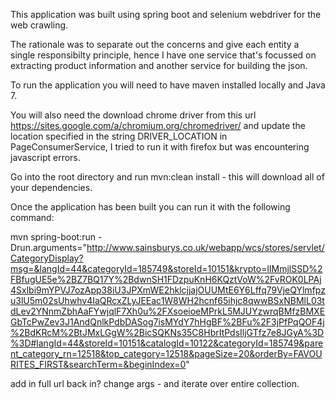 This application was built using spring boot and selenium webdriver for the web crawling. 

The rationale was to separate out the concerns and give each entity a single responsibilty principle, hence I have one service that's focussed on extracting product information and another service for building the json. 

To run the application you will need to have maven installed locally and Java 7.

You will also need the download chrome driver from this url https://sites.google.com/a/chromium.org/chromedriver/ and update the location specified in the string DRIVER_LOCATION in PageConsumerService, I tried to run it with firefox but was encountering javascript errors. 

Go into the root directory and run mvn:clean install - this will download all of your dependencies. 

Once the application has been built you can run it with the following command: 

mvn spring-boot:run -Drun.arguments="http://www.sainsburys.co.uk/webapp/wcs/stores/servlet/CategoryDisplay?msg=&langId=44&categoryId=185749&storeId=10151&krypto=lIMmjlSSD%2FBfugUE5e%2BZ7BQ17Y%2BdwnSH1FDzpuKnH6KQztVoW%2FvROK0LPAj4Sxlbi9mYPVJ7ozApp38iU3JPXmWE2hklcjjajOUUMtE6Y6Lffq79VjeQYlmfpzu3lU5m02sUhwhv4IaQRcxZLyJEEac1W8WH2hcnf65ihjc8qwwBSxNBMlL03tdLev2YNnmZbhAaFYwjqlF7Xh0u%2FXsoeioeMPrkL5MJUYzwrqBMfzBMXEGbTcPwZev3J1AndQnlkPdbDASog7isMYdY7hHgBF%2BFu%2F3jPfPqQOF4j%2BdKRcM%2BtJMxLGgW%2BicSQKNs35C8HbrItPdsIljGTfz7e8JGyA%3D%3D#langId=44&storeId=10151&catalogId=10122&categoryId=185749&parent_category_rn=12518&top_category=12518&pageSize=20&orderBy=FAVOURITES_FIRST&searchTerm=&beginIndex=0"



add in full url back in? 
change args - and iterate over entire collection.